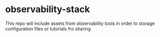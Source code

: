 # observability-stack
This repo will include assets from observability tools in order to storage configuration files or tutorials fro sharing
